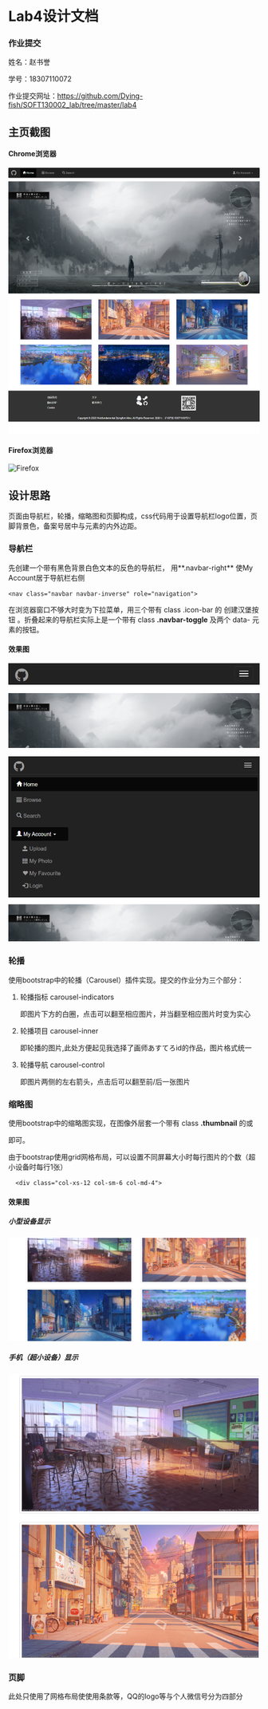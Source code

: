 # Lab4设计文档

### 作业提交

姓名：赵书誉

学号：18307110072

作业提交网址：https://github.com/Dying-fish/SOFT130002_lab/tree/master/lab4



## 主页截图

#### Chrome浏览器

![Chrome](images\screenshot\Chrome.png)

#### Firefox浏览器

![Firefox](images/screenshot/Firefox.png)



## 设计思路

页面由导航栏，轮播，缩略图和页脚构成，css代码用于设置导航栏logo位置，页脚背景色，备案号居中与元素的内外边距。

### 导航栏

先创建一个带有黑色背景白色文本的反色的导航栏， 用**.navbar-right** 使My Account居于导航栏右侧

```
<nav class="navbar navbar-inverse" role="navigation">
```

在浏览器窗口不够大时变为下拉菜单，用三个带有 class .icon-bar 的 <span> 创建汉堡按钮 。折叠起来的导航栏实际上是一个带有 class **.navbar-toggle** 及两个 data- 元素的按钮。

#### 效果图

![导航栏示意图](images/screenshot/导航栏a.png)

![导航栏示意图](images/screenshot/导航栏b.png)



### 轮播

使用bootstrap中的轮播（Carousel）插件实现。提交的作业分为三个部分：

1. 轮播指标 carousel-indicators

   即图片下方的白圈，点击可以翻至相应图片，并当翻至相应图片时变为实心

2. 轮播项目 carousel-inner

   即轮播的图片,此处方便起见我选择了画师あすてろid的作品，图片格式统一

3. 轮播导航 carousel-control

   即图片两侧的左右箭头，点击后可以翻至前/后一张图片

   

### 缩略图

使用bootstrap中的缩略图实现，在图像外层套一个带有 class **.thumbnail** 的<a>或<div>即可。

由于bootstrap使用grid网格布局，可以设置不同屏幕大小时每行图片的个数（超小设备时每行1张）

```
  <div class="col-xs-12 col-sm-6 col-md-4">
```

#### 效果图

##### 小型设备显示

![小型设备显示](images/screenshot/缩略图sm.png)

##### 手机（超小设备）显示

![小型设备显示](images/screenshot/缩略图xs.png)



### 页脚

此处只使用了网格布局使使用条款等，QQ的logo等与个人微信号分为四部分